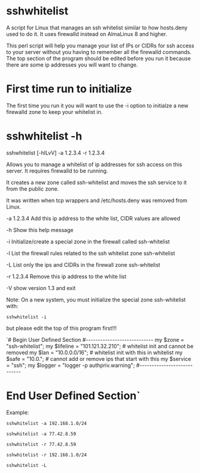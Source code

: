# sshwhitelist
A script for Linux that manages an ssh whitelist similar to how hosts.deny used to do it. It uses firewalld instead on AlmaLinux 8 and higher.

This perl script will help you manage your list of IPs or CIDRs for ssh access to your server without you having to remember all the firewalld commands.
The top section of the program should be edited before you run it because there are some ip addresses you will want to change.

# First time run to initialize
The first time you run it you will want to use the -i option to initialze a new firewalld zone to keep your whitelist in.


# sshwhitelist -h
  sshwhitelist [-hlLvV] -a 1.2.3.4 -r 1.2.3.4

  Allows you to manage a whitelist of ip addresses for ssh access on this server.
  It requires firewalld to be running. 

  It creates a new zone called ssh-whitelist and moves the ssh service to it from the public zone.

  It was written when tcp wrappers and /etc/hosts.deny was removed from Linux.

  -a 1.2.3.4   Add this ip address to the white list, CIDR values are allowed
  
  -h           Show this help message
  
  -i           Initialize/create a special zone in the firewall called ssh-whitelist
  
  -l           List the firewall rules related to the ssh whitelist zone ssh-whitelist
  
  -L           List only the ips and CIDRs in the firewall zone ssh-whitelist
  
  -r 1.2.3.4   Remove this ip address to the white list
  
  -V           show version 1.3 and exit

  Note: On a new system, you must initialize the special zone ssh-whitelist with:

    sshwhitelist -i

  but please edit the top of this program first!!!

`# Begin User Defined Section
#----------------------------
my $zone = "ssh-whitelist";
my $lifeline = "101.121.32.210"; # whitelist init and cannot be removed
my $lan = "10.0.0.0/16"; # whitelist init with this in whitelist
my $safe = "10.0."; # cannot add or remove ips that start with this
my $service = "ssh";
my $logger = "logger -p authpriv.warning";
#----------------------------
# End User Defined Section`

Example:

    sshwhitelist -a 192.168.1.0/24
    
    sshwhitelist -a 77.42.8.59
    
    sshwhitelist -r 77.42.8.59
    
    sshwhitelist -r 192.168.1.0/24

    sshwhitelist -L
